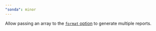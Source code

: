 ```yaml
---
"sonda": minor
---
```


Allow passing an array to the [`format` option](https://sonda.dev/configuration.html#format) to generate multiple reports.
